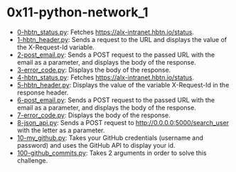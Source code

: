 # 0x11-python-network_1

* [0-hbtn_status.py](./0-hbtn_status.py): Fetches https://alx-intranet.hbtn.io/status.
* [1-hbtn_header.py](./1-hbtn_header.py): Sends a request to the URL and displays the value of the X-Request-Id variable.
* [2-post_email.py](./2-post_email.py): Sends a POST request to the passed URL with the email as a parameter, and displays the body of the response.
* [3-error_code.py](./3-error_code.py): Displays the body of the response.
* [4-hbtn_status.py](./4-hbtn_status.py): Fetches https://alx-intranet.hbtn.io/status.
* [5-hbtn_header.py](./5-hbtn_header.py): Displays the value of the variable X-Request-Id in the response header.
* [6-post_email.py](./6-post_email.py): Sends a POST request to the passed URL with the email as a parameter, and displays the body of the response.
* [7-error_code.py](./7-error_code.py): Displays the body of the response.
* [8-json_api.py](./8-json_api.py): Sends a POST request to http://0.0.0.0:5000/search_user with the letter as a parameter.
* [10-my_github.py](./10-my_github.py): Takes your GitHub credentials (username and password) and uses the GitHub API to display your id.
* [100-github_commits.py](./100-github_commits.py): Takes 2 arguments in order to solve this challenge.
